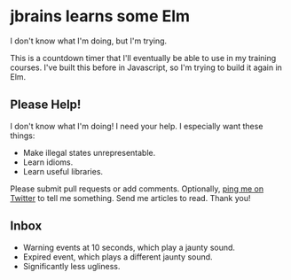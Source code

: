 # jbrains learns some Elm

I don't know what I'm doing, but I'm trying.

This is a countdown timer that I'll eventually be able to use in my training courses. 
I've built this before in Javascript, so I'm trying to build it again in Elm.

## Please Help!

I don't know what I'm doing! I need your help. I especially want these things:

- Make illegal states unrepresentable.
- Learn idioms.
- Learn useful libraries.

Please submit pull requests or add comments. Optionally, [ping me on Twitter](//twitter.com/jbrains) to tell
me something. Send me articles to read. Thank you!

## Inbox

- Warning events at 10 seconds, which play a jaunty sound.
- Expired event, which plays a different jaunty sound.
- Significantly less ugliness.
